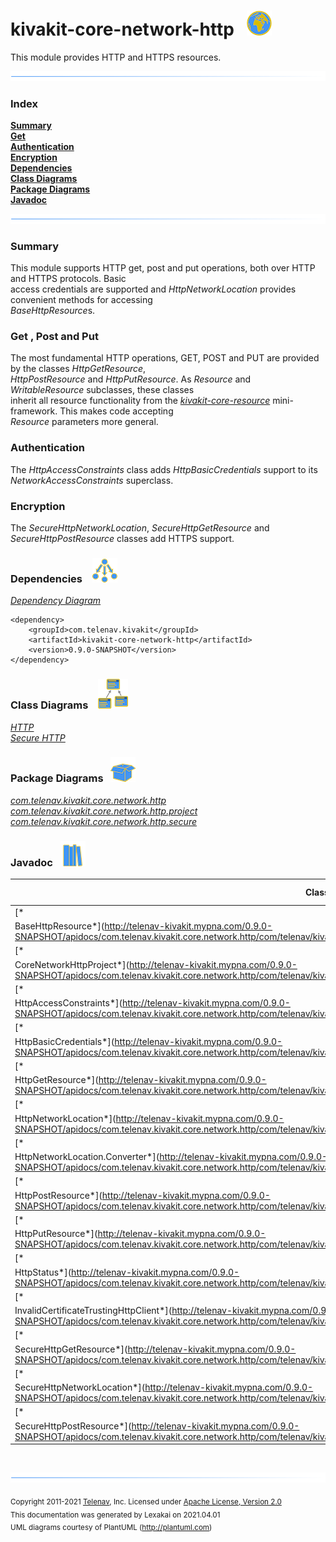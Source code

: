 # kivakit-core-network-http &nbsp;&nbsp;![](../../../documentation/images/world-40.png)

This module provides HTTP and HTTPS resources.

![](documentation/images/horizontal-line.png)

### Index

[**Summary**](#summary)  
[**Get**](#get)  
[**Authentication**](#authentication)  
[**Encryption**](#encryption)  
[**Dependencies**](#dependencies)  
[**Class Diagrams**](#class-diagrams)  
[**Package Diagrams**](#package-diagrams)  
[**Javadoc**](#javadoc)

![](documentation/images/horizontal-line.png)

[//]: # (start-user-text)

### Summary <a name = "summary"></a>

This module supports HTTP get, post and put operations, both over HTTP and HTTPS protocols. Basic  
access credentials are supported and *HttpNetworkLocation* provides convenient methods for accessing  
*BaseHttpResource*s.

### Get <a name = "get"></a>, Post and Put

The most fundamental HTTP operations, GET, POST and PUT are provided by the classes *HttpGetResource*,  
*HttpPostResource* and *HttpPutResource*. As *Resource* and *WritableResource* subclasses, these classes  
inherit all resource functionality from the [*kivakit-core-resource*](../../resource/README.md) mini-framework. This makes code accepting  
*Resource* parameters more general.

### Authentication <a name = "authentication"></a>

The *HttpAccessConstraints* class adds *HttpBasicCredentials* support to its *NetworkAccessConstraints* superclass.

### Encryption <a name = "encryption"></a>

The *SecureHttpNetworkLocation*, *SecureHttpGetResource* and *SecureHttpPostResource* classes add HTTPS support.

[//]: # (end-user-text)

### Dependencies <a name="dependencies"></a> &nbsp;&nbsp;  ![](documentation/images/dependencies-40.png)

[*Dependency Diagram*](documentation/diagrams/dependencies.svg)

    <dependency>
        <groupId>com.telenav.kivakit</groupId>
        <artifactId>kivakit-core-network-http</artifactId>
        <version>0.9.0-SNAPSHOT</version>
    </dependency>

### Class Diagrams <a name="class-diagrams"></a> &nbsp; &nbsp;![](documentation/images/diagram-48.png)

[*HTTP*](documentation/diagrams/diagram-http.svg)  
[*Secure HTTP*](documentation/diagrams/diagram-https.svg)

### Package Diagrams <a name="package-diagrams"></a> &nbsp;&nbsp;![](documentation/images/box-40.png)

[*com.telenav.kivakit.core.network.http*](documentation/diagrams/com.telenav.kivakit.core.network.http.svg)  
[*com.telenav.kivakit.core.network.http.project*](documentation/diagrams/com.telenav.kivakit.core.network.http.project.svg)  
[*com.telenav.kivakit.core.network.http.secure*](documentation/diagrams/com.telenav.kivakit.core.network.http.secure.svg)

### Javadoc <a name="javadoc"></a> &nbsp;&nbsp;![](documentation/images/books-40.png)

| Class | Documentation Sections |
|---|---|
| [*
BaseHttpResource*](http://telenav-kivakit.mypna.com/0.9.0-SNAPSHOT/apidocs/com.telenav.kivakit.core.network.http/com/telenav/kivakit/core/network/http/BaseHttpResource.html) |  |  
| [*
CoreNetworkHttpProject*](http://telenav-kivakit.mypna.com/0.9.0-SNAPSHOT/apidocs/com.telenav.kivakit.core.network.http/com/telenav/kivakit/core/network/http/project/CoreNetworkHttpProject.html) |  |  
| [*
HttpAccessConstraints*](http://telenav-kivakit.mypna.com/0.9.0-SNAPSHOT/apidocs/com.telenav.kivakit.core.network.http/com/telenav/kivakit/core/network/http/HttpAccessConstraints.html) |  |  
| [*
HttpBasicCredentials*](http://telenav-kivakit.mypna.com/0.9.0-SNAPSHOT/apidocs/com.telenav.kivakit.core.network.http/com/telenav/kivakit/core/network/http/HttpBasicCredentials.html) |  |  
| [*
HttpGetResource*](http://telenav-kivakit.mypna.com/0.9.0-SNAPSHOT/apidocs/com.telenav.kivakit.core.network.http/com/telenav/kivakit/core/network/http/HttpGetResource.html) |  |  
| [*
HttpNetworkLocation*](http://telenav-kivakit.mypna.com/0.9.0-SNAPSHOT/apidocs/com.telenav.kivakit.core.network.http/com/telenav/kivakit/core/network/http/HttpNetworkLocation.html) |  |  
| [*
HttpNetworkLocation.Converter*](http://telenav-kivakit.mypna.com/0.9.0-SNAPSHOT/apidocs/com.telenav.kivakit.core.network.http/com/telenav/kivakit/core/network/http/HttpNetworkLocation.Converter.html) |  |  
| [*
HttpPostResource*](http://telenav-kivakit.mypna.com/0.9.0-SNAPSHOT/apidocs/com.telenav.kivakit.core.network.http/com/telenav/kivakit/core/network/http/HttpPostResource.html) |  |  
| [*
HttpPutResource*](http://telenav-kivakit.mypna.com/0.9.0-SNAPSHOT/apidocs/com.telenav.kivakit.core.network.http/com/telenav/kivakit/core/network/http/HttpPutResource.html) |  |  
| [*
HttpStatus*](http://telenav-kivakit.mypna.com/0.9.0-SNAPSHOT/apidocs/com.telenav.kivakit.core.network.http/com/telenav/kivakit/core/network/http/HttpStatus.html) |  |  
| [*
InvalidCertificateTrustingHttpClient*](http://telenav-kivakit.mypna.com/0.9.0-SNAPSHOT/apidocs/com.telenav.kivakit.core.network.http/com/telenav/kivakit/core/network/http/secure/InvalidCertificateTrustingHttpClient.html) |  |  
| [*
SecureHttpGetResource*](http://telenav-kivakit.mypna.com/0.9.0-SNAPSHOT/apidocs/com.telenav.kivakit.core.network.http/com/telenav/kivakit/core/network/http/secure/SecureHttpGetResource.html) |  |  
| [*
SecureHttpNetworkLocation*](http://telenav-kivakit.mypna.com/0.9.0-SNAPSHOT/apidocs/com.telenav.kivakit.core.network.http/com/telenav/kivakit/core/network/http/secure/SecureHttpNetworkLocation.html) |  |  
| [*
SecureHttpPostResource*](http://telenav-kivakit.mypna.com/0.9.0-SNAPSHOT/apidocs/com.telenav.kivakit.core.network.http/com/telenav/kivakit/core/network/http/secure/SecureHttpPostResource.html) |  |  

[//]: # (start-user-text)


[//]: # (end-user-text)

<br/>

![](documentation/images/horizontal-line.png)

<sub>Copyright 2011-2021 [Telenav](http://telenav.com), Inc. Licensed under [Apache License, Version 2.0](LICENSE)</sub>  
<sub>This documentation was generated by Lexakai on 2021.04.01</sub>    
<sub>UML diagrams courtesy of PlantUML (http://plantuml.com)</sub>

